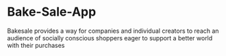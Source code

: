 # Bake-Sale-App
Bakesale provides a way for companies and individual creators to reach an audience of socially conscious shoppers eager to support a better world with their purchases
